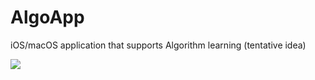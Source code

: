# AlgoApp

iOS/macOS application that supports Algorithm learning (tentative idea)

![](https://user-images.githubusercontent.com/44002126/204074499-81b77947-ea05-4679-9b1d-4c82d7d1a9b9.png)
